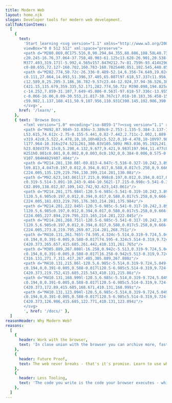 ```yaml
---
title: Modern Web
layout: home.njk
slogan: Developer tools for modern web development.
callToActionItems:
  [
    {
      text:
        'Start learning <svg version="1.1" xmlns="http://www.w3.org/2000/svg" xmlns:xlink="http://www.w3.org/1999/xlink" x="0px" y="0px"
        viewBox="0 0 512 512" xml:space="preserve">
        <path d="M280.069,0C175.516,0,90.294,84.355,88.886,188.58L40.731,327.056h48.137v103.184h93.414V512h219.545h0.001V338.607
        c20.245-16.76,37.064-37.758,48.903-61.125c13.628-26.901,20.538-55.929,20.538-86.282C471.269,85.773,385.497,0,280.069,0z
        M377.403,319.171l-5.992,4.565v157.847H212.7v-81.759h-93.414V296.639H83.512l35.774-102.87V191.2
        c0-88.655,72.127-160.782,160.783-160.782S440.851,102.545,440.852,191.2C440.852,241.806,417.726,288.45,377.403,319.171z"/>
        <path d="M282.774,50.72c-26.336-0.489-52.14,6.356-74.649,19.824c-23.038,13.785-36.726,38.082-36.616,64.994
        c0.111,27.064,14.093,51.396,37.405,65.087l97.618,57.337c11.956,7.022,25.162,10.541,38.398,10.541
        c12.589,0,25.205-3.186,36.782-9.57c23.44-12.924,37.94-36.526,38.79-63.137c0.036-1.162,0.06-2.327,0.069-3.494v-0.008
        C421.15,115.679,359.335,52.171,282.774,50.72z M390.098,194.825c-0.504,15.773-9.13,29.781-23.076,37.47
        c-14.252,7.859-31.107,7.649-45.086-0.563l-97.618-57.336c-13.955-8.196-22.327-22.769-22.393-38.983
        c-0.066-16.06,8.09-30.553,21.817-38.767c17.018-10.183,36.458-15.534,56.355-15.534c0.7,0,1.4,0.007,2.1,0.019
        c59.982,1.137,108.411,50.9,107.956,110.931C390.145,192.986,390.127,193.908,390.098,194.825z"/>
        </svg>',
      href: '/learn/',
    },
    { text: 'Browse Docs
        <?xml version="1.0" encoding="iso-8859-1"?><svg version="1.1" xmlns="http://www.w3.org/2000/svg" xmlns:xlink="http://www.w3.org/1999/xlink" x="0px" y="0px"	 viewBox="0 0 502 502" style="enable-background:new 0 0 502 502;" xml:space="preserve">
        <path d="M492,87.984h-33.036v-3.389c0-2.753-1.135-5.384-3.137-7.272c-2.004-1.891-4.707-2.866-7.442-2.711L251,86.054
        L53.615,74.612c-2.75-0.155-5.441,0.82-7.442,2.711c-2.002,1.889-3.137,4.52-3.137,7.272v3.389H10c-5.522,0-10,4.478-10,10
        v319.42c0,5.522,4.478,10,10,10h482c5.522,0,10-4.478,10-10V97.984C502,92.462,497.522,87.984,492,87.984z M261,105.509
        l177.964-10.316v274.521L261,380.03V105.509z M63.036,95.192L241,105.509V380.03L63.036,369.713V95.192z M482,407.404H20v-299.42
        h23.036V379.15c0,5.298,4.132,9.677,9.421,9.983l197.964,11.477c0.193,0.011,0.384,0.016,0.575,0.016c0.001,0,0.002,0,0.003,0
        H251h0.001c0.001,0,0.002,0,0.003,0c0.192,0,0.384-0.006,0.575-0.016l197.964-11.477c5.289-0.307,9.421-4.686,9.421-9.983
        V107.984H482V407.404z"/>
        <path d="M214.281,130.08l-69.813-4.047c-5.516-0.327-10.242,3.892-10.563,9.404c-0.319,5.514,3.892,10.243,9.404,10.563
        l69.813,4.047c0.197,0.012,0.394,0.017,0.588,0.017c5.258,0,9.666-4.104,9.975-9.421
        C224.005,135.129,219.794,130.399,214.281,130.08z"/>
        <path d="M92.623,143.061l17.215,0.998c0.197,0.012,0.394,0.017,0.588,0.017c5.258,0,9.666-4.104,9.975-9.421
        c0.319-5.514-3.891-10.243-9.404-10.562l-17.215-0.998c-5.541-0.32-10.242,3.892-10.563,9.404
        C82.899,138.012,87.109,142.742,92.623,143.061z"/>
        <path d="M214.281,175.984l-120.5-6.985c-5.541-0.319-10.242,3.892-10.563,9.404c-0.319,5.514,3.891,10.243,9.404,10.563
        l120.5,6.985c0.197,0.012,0.394,0.017,0.588,0.017c5.258,0,9.666-4.104,9.975-9.421
        C224.005,181.033,219.795,176.303,214.281,175.984z"/>
        <path d="M214.281,222.845l-120.5-6.985c-5.541-0.317-10.242,3.892-10.563,9.404c-0.319,5.514,3.891,10.243,9.404,10.563
        l120.5,6.985c0.197,0.012,0.394,0.017,0.588,0.017c5.258,0,9.666-4.104,9.975-9.421
        C224.005,227.894,219.795,223.165,214.281,222.845z"/>
        <path d="M214.281,268.751l-120.5-6.985c-5.541-0.317-10.242,3.892-10.563,9.404c-0.319,5.514,3.891,10.243,9.404,10.563
        l120.5,6.985c0.197,0.012,0.394,0.017,0.588,0.017c5.258,0,9.666-4.104,9.975-9.421
        C224.005,273.8,219.795,269.07,214.281,268.751z"/>
        <path d="M410.131,261.765l-74.595,4.324c-5.514,0.319-9.724,5.049-9.404,10.563c0.309,5.316,4.716,9.421,9.975,9.421
        c0.194,0,0.391-0.005,0.588-0.017l74.595-4.324c5.514-0.319,9.724-5.049,9.404-10.563
        C420.373,265.657,415.685,261.442,410.131,261.765z"/>
        <path d="M305.889,267.808l-16.258,0.942c-5.513,0.319-9.724,5.049-9.404,10.563c0.309,5.316,4.716,9.421,9.975,9.421
        c0.194,0,0.391-0.005,0.588-0.017l16.258-0.942c5.513-0.319,9.724-5.049,9.404-10.563
        C316.131,271.7,311.417,267.485,305.889,267.808z"/>
        <path d="M410.131,215.86l-120.5,6.985c-5.514,0.319-9.724,5.049-9.404,10.563c0.309,5.316,4.716,9.421,9.975,9.421
        c0.194,0,0.391-0.005,0.588-0.017l120.5-6.985c5.514-0.319,9.724-5.049,9.404-10.563
        C420.373,219.752,415.685,215.543,410.131,215.86z"/>
        <path d="M410.131,168.999l-120.5,6.985c-5.514,0.319-9.724,5.049-9.404,10.563c0.309,5.316,4.716,9.421,9.975,9.421
        c0.194,0,0.391-0.005,0.588-0.017l120.5-6.985c5.514-0.319,9.724-5.049,9.404-10.563
        C420.373,172.89,415.685,168.671,410.131,168.999z"/>
        <path d="M410.131,123.094l-120.5,6.985c-5.514,0.319-9.724,5.049-9.404,10.563c0.309,5.316,4.716,9.421,9.975,9.421
        c0.194,0,0.391-0.005,0.588-0.017l120.5-6.985c5.514-0.319,9.724-5.049,9.404-10.563
        C420.373,126.986,415.685,122.771,410.131,123.094z"/>
        </svg>
        ', href: '/docs/' },
  ]
reasonHeader: Why Modern Web?
reasons:
  [
    {
      header: Work with the browser,
      text: 'In close union with the browser you can archive more, faster, with less bloat and fewer dependencies.',
    },
    {
      header: Future Proof,
      text: The web never breaks - that's it's promise. Learn to use what the web offers to improve your code.,
    },
    {
      header: Less Tooling,
      text: 'The code you write is the code your browser executes - which makes debugging a breeze.',
    },
  ]
---
```

